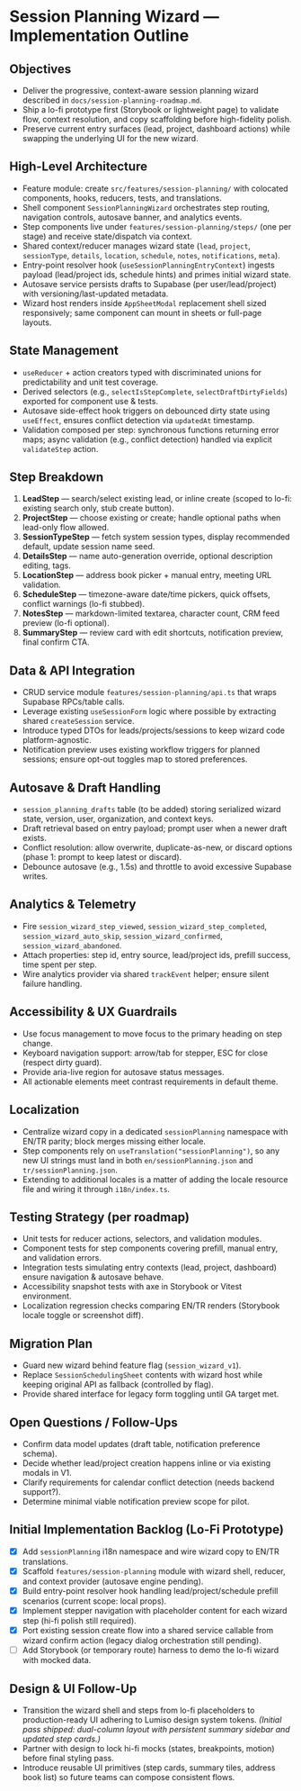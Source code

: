 # Session Planning Wizard — Implementation Outline

## Objectives
- Deliver the progressive, context-aware session planning wizard described in `docs/session-planning-roadmap.md`.
- Ship a lo-fi prototype first (Storybook or lightweight page) to validate flow, context resolution, and copy scaffolding before high-fidelity polish.
- Preserve current entry surfaces (lead, project, dashboard actions) while swapping the underlying UI for the new wizard.

## High-Level Architecture
- Feature module: create `src/features/session-planning/` with colocated components, hooks, reducers, tests, and translations.
- Shell component `SessionPlanningWizard` orchestrates step routing, navigation controls, autosave banner, and analytics events.
- Step components live under `features/session-planning/steps/` (one per stage) and receive state/dispatch via context.
- Shared context/reducer manages wizard state (`lead`, `project`, `sessionType`, `details`, `location`, `schedule`, `notes`, `notifications`, `meta`).
- Entry-point resolver hook (`useSessionPlanningEntryContext`) ingests payload (lead/project ids, schedule hints) and primes initial wizard state.
- Autosave service persists drafts to Supabase (per user/lead/project) with versioning/last-updated metadata.
- Wizard host renders inside `AppSheetModal` replacement shell sized responsively; same component can mount in sheets or full-page layouts.

## State Management
- `useReducer` + action creators typed with discriminated unions for predictability and unit test coverage.
- Derived selectors (e.g., `selectIsStepComplete`, `selectDraftDirtyFields`) exported for component use & tests.
- Autosave side-effect hook triggers on debounced dirty state using `useEffect`, ensures conflict detection via `updatedAt` timestamp.
- Validation composed per step: synchronous functions returning error maps; async validation (e.g., conflict detection) handled via explicit `validateStep` action.

## Step Breakdown
1. **LeadStep** — search/select existing lead, or inline create (scoped to lo-fi: existing search only, stub create button).
2. **ProjectStep** — choose existing or create; handle optional paths when lead-only flow allowed.
3. **SessionTypeStep** — fetch system session types, display recommended default, update session name seed.
4. **DetailsStep** — name auto-generation override, optional description editing, tags.
5. **LocationStep** — address book picker + manual entry, meeting URL validation.
6. **ScheduleStep** — timezone-aware date/time pickers, quick offsets, conflict warnings (lo-fi stubbed).
7. **NotesStep** — markdown-limited textarea, character count, CRM feed preview (lo-fi optional).
8. **SummaryStep** — review card with edit shortcuts, notification preview, final confirm CTA.

## Data & API Integration
- CRUD service module `features/session-planning/api.ts` that wraps Supabase RPCs/table calls.
- Leverage existing `useSessionForm` logic where possible by extracting shared `createSession` service.
- Introduce typed DTOs for leads/projects/sessions to keep wizard code platform-agnostic.
- Notification preview uses existing workflow triggers for planned sessions; ensure opt-out toggles map to stored preferences.

## Autosave & Draft Handling
- `session_planning_drafts` table (to be added) storing serialized wizard state, version, user, organization, and context keys.
- Draft retrieval based on entry payload; prompt user when a newer draft exists.
- Conflict resolution: allow overwrite, duplicate-as-new, or discard options (phase 1: prompt to keep latest or discard).
- Debounce autosave (e.g., 1.5s) and throttle to avoid excessive Supabase writes.

## Analytics & Telemetry
- Fire `session_wizard_step_viewed`, `session_wizard_step_completed`, `session_wizard_auto_skip`, `session_wizard_confirmed`, `session_wizard_abandoned`.
- Attach properties: step id, entry source, lead/project ids, prefill success, time spent per step.
- Wire analytics provider via shared `trackEvent` helper; ensure silent failure handling.

## Accessibility & UX Guardrails
- Use focus management to move focus to the primary heading on step change.
- Keyboard navigation support: arrow/tab for stepper, ESC for close (respect dirty guard).
- Provide aria-live region for autosave status messages.
- All actionable elements meet contrast requirements in default theme.

## Localization
- Centralize wizard copy in a dedicated `sessionPlanning` namespace with EN/TR parity; block merges missing either locale.
- Step components rely on `useTranslation("sessionPlanning")`, so any new UI strings must land in both `en/sessionPlanning.json` and `tr/sessionPlanning.json`.
- Extending to additional locales is a matter of adding the locale resource file and wiring it through `i18n/index.ts`.

## Testing Strategy (per roadmap)
- Unit tests for reducer actions, selectors, and validation modules.
- Component tests for step components covering prefill, manual entry, and validation errors.
- Integration tests simulating entry contexts (lead, project, dashboard) ensure navigation & autosave behave.
- Accessibility snapshot tests with axe in Storybook or Vitest environment.
- Localization regression checks comparing EN/TR renders (Storybook locale toggle or screenshot diff).

## Migration Plan
- Guard new wizard behind feature flag (`session_wizard_v1`).
- Replace `SessionSchedulingSheet` contents with wizard host while keeping original API as fallback (controlled by flag).
- Provide shared interface for legacy form toggling until GA target met.

## Open Questions / Follow-Ups
- Confirm data model updates (draft table, notification preference schema).
- Decide whether lead/project creation happens inline or via existing modals in V1.
- Clarify requirements for calendar conflict detection (needs backend support?).
- Determine minimal viable notification preview scope for pilot.

## Initial Implementation Backlog (Lo-Fi Prototype)
- [x] Add `sessionPlanning` i18n namespace and wire wizard copy to EN/TR translations.
- [x] Scaffold `features/session-planning` module with wizard shell, reducer, and context provider (autosave engine pending).
- [x] Build entry-point resolver hook handling lead/project/schedule prefill scenarios (current scope: local props).
- [x] Implement stepper navigation with placeholder content for each wizard step (hi-fi polish still required).
- [x] Port existing session create flow into a shared service callable from wizard confirm action (legacy dialog orchestration still pending).
- [ ] Add Storybook (or temporary route) harness to demo the lo-fi wizard with mocked data.

## Design & UI Follow-Up
- Transition the wizard shell and steps from lo-fi placeholders to production-ready UI adhering to Lumiso design system tokens. *(Initial pass shipped: dual-column layout with persistent summary sidebar and updated step cards.)*
- Partner with design to lock hi-fi mocks (states, breakpoints, motion) before final styling pass.
- Introduce reusable UI primitives (step cards, summary tiles, address book list) so future teams can compose consistent flows.
